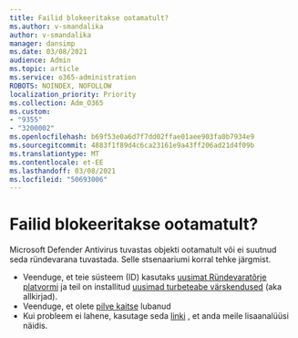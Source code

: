```yaml
---
title: Failid blokeeritakse ootamatult?
ms.author: v-smandalika
author: v-smandalika
manager: dansimp
ms.date: 03/08/2021
audience: Admin
ms.topic: article
ms.service: o365-administration
ROBOTS: NOINDEX, NOFOLLOW
localization_priority: Priority
ms.collection: Adm_O365
ms.custom:
- "9355"
- "3200002"
ms.openlocfilehash: b69f53e0a6d7f7dd02ffae01aee903fa0b7934e9
ms.sourcegitcommit: 4883f1f89d4c6ca23161e9a43ff206ad21d4f09b
ms.translationtype: MT
ms.contentlocale: et-EE
ms.lasthandoff: 03/08/2021
ms.locfileid: "50693006"
---
```

# <a name="files-are-being-blocked-unexpectedly"></a>Failid blokeeritakse ootamatult?

Microsoft Defender Antivirus tuvastas objekti ootamatult või ei suutnud seda ründevarana tuvastada. Selle stsenaariumi korral tehke järgmist.

- Veenduge, et teie süsteem (ID) kasutaks [uusimat Ründevaratõrje platvormi](https://docs.microsoft.com/windows/security/threat-protection/microsoft-defender-antivirus/manage-updates-baselines-microsoft-defender-antivirus) ja teil on installitud [uusimad turbeteabe värskendused](https://www.microsoft.com/security/encyclopedia/adlpackages.aspx) (aka allkirjad).
- Veenduge, et olete [pilve kaitse](https://docs.microsoft.com/windows/security/threat-protection/microsoft-defender-antivirus/enable-cloud-protection-microsoft-defender-antivirus) lubanud
- Kui probleem ei lahene, kasutage seda [linki](https://www.microsoft.com/wdsi/filesubmission) , et anda meile lisaanalüüsi näidis.
